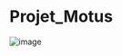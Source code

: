 # Projet_Motus

![image](https://github.com/boddaert/nsi/raw/main/premi%C3%A8re/Projets/img/exemple_motus.gif)
